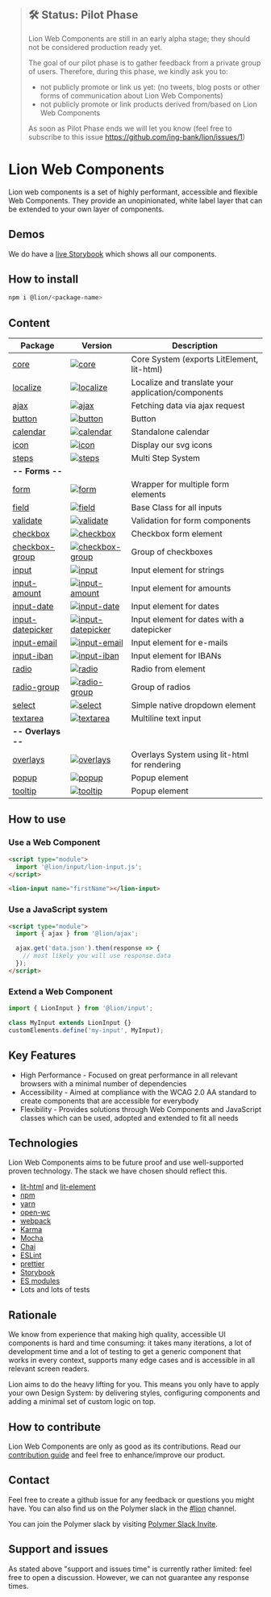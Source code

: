 > ## 🛠 Status: Pilot Phase
>
> Lion Web Components are still in an early alpha stage; they should not be considered production ready yet.
>
> The goal of our pilot phase is to gather feedback from a private group of users.
> Therefore, during this phase, we kindly ask you to:
>
> - not publicly promote or link us yet: (no tweets, blog posts or other forms of communication about Lion Web Components)
> - not publicly promote or link products derived from/based on Lion Web Components
>
> As soon as Pilot Phase ends we will let you know (feel free to subscribe to this issue https://github.com/ing-bank/lion/issues/1)

# Lion Web Components

Lion web components is a set of highly performant, accessible and flexible Web Components.
They provide an unopinionated, white label layer that can be extended to your own layer of components.

## Demos

We do have a [live Storybook](http://lion-web-components.netlify.com) which shows all our components.

## How to install

```bash
npm i @lion/<package-name>
```

## Content

| Package                                         | Version                                                                                                                              | Description                                        |
| ----------------------------------------------- | ------------------------------------------------------------------------------------------------------------------------------------ | -------------------------------------------------- |
| [core](./packages/core)                         | [![core](https://img.shields.io/npm/v/@lion/core.svg)](https://www.npmjs.com/package/@lion/core)                                     | Core System (exports LitElement, lit-html)         |
| [localize](./packages/localize)                 | [![localize](https://img.shields.io/npm/v/@lion/localize.svg)](https://www.npmjs.com/package/@lion/localize)                         | Localize and translate your application/components |
| [ajax](./packages/ajax)                         | [![ajax](https://img.shields.io/npm/v/@lion/ajax.svg)](https://www.npmjs.com/package/@lion/ajax)                                     | Fetching data via ajax request                     |
| [button](./packages/button)                     | [![button](https://img.shields.io/npm/v/@lion/button.svg)](https://www.npmjs.com/package/@lion/button)                               | Button                                             |
| [calendar](./packages/calendar)                 | [![calendar](https://img.shields.io/npm/v/@lion/calendar.svg)](https://www.npmjs.com/package/@lion/calendar)                         | Standalone calendar                                |
| [icon](./packages/icon)                         | [![icon](https://img.shields.io/npm/v/@lion/icon.svg)](https://www.npmjs.com/package/@lion/icon)                                     | Display our svg icons                              |
| [steps](./packages/steps)                       | [![steps](https://img.shields.io/npm/v/@lion/steps.svg)](https://www.npmjs.com/package/@lion/steps)                                  | Multi Step System                                  |
| **-- Forms --**                                 |                                                                                                                                      |                                                    |
| [form](./packages/form)                         | [![form](https://img.shields.io/npm/v/@lion/form.svg)](https://www.npmjs.com/package/@lion/form)                                     | Wrapper for multiple form elements                 |
| [field](./packages/field)                       | [![field](https://img.shields.io/npm/v/@lion/field.svg)](https://www.npmjs.com/package/@lion/field)                                  | Base Class for all inputs                          |
| [validate](./packages/validate)                 | [![validate](https://img.shields.io/npm/v/@lion/validate.svg)](https://www.npmjs.com/package/@lion/validate)                         | Validation for form components                     |
| [checkbox](./packages/checkbox)                 | [![checkbox](https://img.shields.io/npm/v/@lion/checkbox.svg)](https://www.npmjs.com/package/@lion/checkbox)                         | Checkbox form element                              |
| [checkbox-group](./packages/checkbox-group)     | [![checkbox-group](https://img.shields.io/npm/v/@lion/checkbox-group.svg)](https://www.npmjs.com/package/@lion/checkbox-group)       | Group of checkboxes                                |
| [input](./packages/input)                       | [![input](https://img.shields.io/npm/v/@lion/input.svg)](https://www.npmjs.com/package/@lion/input)                                  | Input element for strings                          |
| [input-amount](./packages/input-amount)         | [![input-amount](https://img.shields.io/npm/v/@lion/input-amount.svg)](https://www.npmjs.com/package/@lion/input-amount)             | Input element for amounts                          |
| [input-date](./packages/input-date)             | [![input-date](https://img.shields.io/npm/v/@lion/input-date.svg)](https://www.npmjs.com/package/@lion/input-date)                   | Input element for dates                            |
| [input-datepicker](./packages/input-datepicker) | [![input-datepicker](https://img.shields.io/npm/v/@lion/input-datepicker.svg)](https://www.npmjs.com/package/@lion/input-datepicker) | Input element for dates with a datepicker          |
| [input-email](./packages/input-email)           | [![input-email](https://img.shields.io/npm/v/@lion/input-email.svg)](https://www.npmjs.com/package/@lion/input-email)                | Input element for e-mails                          |
| [input-iban](./packages/input-iban)             | [![input-iban](https://img.shields.io/npm/v/@lion/input-iban.svg)](https://www.npmjs.com/package/@lion/input-iban)                   | Input element for IBANs                            |
| [radio](./packages/radio)                       | [![radio](https://img.shields.io/npm/v/@lion/radio.svg)](https://www.npmjs.com/package/@lion/radio)                                  | Radio from element                                 |
| [radio-group](./packages/radio-group)           | [![radio-group](https://img.shields.io/npm/v/@lion/radio-group.svg)](https://www.npmjs.com/package/@lion/radio-group)                | Group of radios                                    |
| [select](./packages/select)                     | [![select](https://img.shields.io/npm/v/@lion/select.svg)](https://www.npmjs.com/package/@lion/select)                               | Simple native dropdown element                     |
| [textarea](./packages/textarea)                 | [![textarea](https://img.shields.io/npm/v/@lion/textarea.svg)](https://www.npmjs.com/package/@lion/textarea)                         | Multiline text input                               |
| **-- Overlays --**                              |                                                                                                                                      |                                                    |
| [overlays](./packages/overlays)                 | [![overlays](https://img.shields.io/npm/v/@lion/overlays.svg)](https://www.npmjs.com/package/@lion/overlays)                         | Overlays System using lit-html for rendering       |
| [popup](./packages/popup)                       | [![popup](https://img.shields.io/npm/v/@lion/popup.svg)](https://www.npmjs.com/package/@lion/popup)                                  | Popup element                                      |
| [tooltip](./packages/tooltip)                   | [![tooltip](https://img.shields.io/npm/v/@lion/tooltip.svg)](https://www.npmjs.com/package/@lion/tooltip)                            | Popup element                                      |

## How to use

### Use a Web Component

```html
<script type="module">
  import '@lion/input/lion-input.js';
</script>

<lion-input name="firstName"></lion-input>
```

### Use a JavaScript system

```html
<script type="module">
  import { ajax } from '@lion/ajax';

  ajax.get('data.json').then(response => {
    // most likely you will use response.data
  });
</script>
```

### Extend a Web Component

```js
import { LionInput } from '@lion/input';

class MyInput extends LionInput {}
customElements.define('my-input', MyInput);
```

## Key Features

- High Performance - Focused on great performance in all relevant browsers with a minimal number of dependencies
- Accessibility - Aimed at compliance with the WCAG 2.0 AA standard to create components that are accessible for everybody
- Flexibility - Provides solutions through Web Components and JavaScript classes which can be used, adopted and extended to fit all needs

## Technologies

Lion Web Components aims to be future proof and use well-supported proven technology. The stack we have chosen should reflect this.

- [lit-html](https://lit-html.polymer-project.org) and [lit-element](https://lit-element.polymer-project.org)
- [npm](http://npmjs.com)
- [yarn](https://yarnpkg.com)
- [open-wc](https://open-wc.org)
- [webpack](https://webpack.js.org)
- [Karma](https://karma-runner.github.io)
- [Mocha](https://mochajs.org)
- [Chai](https://www.chaijs.com)
- [ESLint](https://eslint.org)
- [prettier](https://prettier.io)
- [Storybook](https://storybook.js.org)
- [ES modules](https://developer.mozilla.org/en-US/docs/Web/JavaScript/Reference/Statements/import)
- Lots and lots of tests

## Rationale

We know from experience that making high quality, accessible UI components is hard and time consuming:
it takes many iterations, a lot of development time and a lot of testing to get a generic component that works in every
context, supports many edge cases and is accessible in all relevant screen readers.

Lion aims to do the heavy lifting for you.
This means you only have to apply your own Design System: by delivering styles, configuring components and adding a minimal set of custom logic on top.

## How to contribute

Lion Web Components are only as good as its contributions.
Read our [contribution guide](./CONTRIBUTING.md) and feel free to enhance/improve our product.

## Contact

Feel free to create a github issue for any feedback or questions you might have.
You can also find us on the Polymer slack in the [#lion](https://polymer.slack.com/messages/CJGFWJN9J/convo/CE6D9DN05-1557486154.187100/) channel.

You can join the Polymer slack by visiting [Polymer Slack Invite](https://join.slack.com/t/polymer/shared_invite/enQtNTAzNzg3NjU4ODM4LTkzZGVlOGIxMmNiMjMzZDM1YzYyMzdiYTk0YjQyOWZhZTMwN2RlNjM5ZDFmZjMxZWRjMWViMDA1MjNiYWFhZWM).

## Support and issues

As stated above "support and issues time" is currently rather limited: feel free to open a discussion.
However, we can not guarantee any response times.
